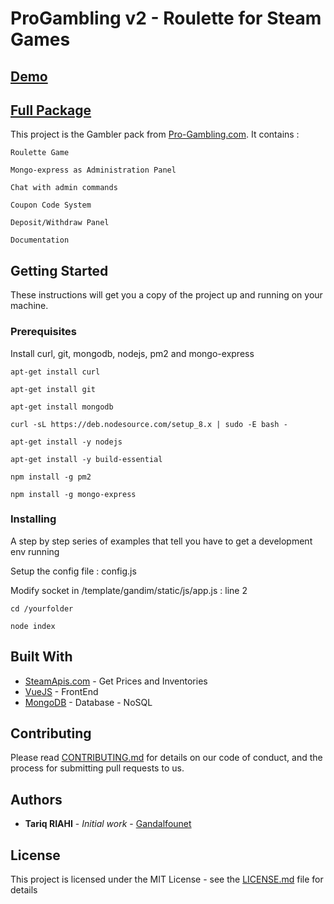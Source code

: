 # ProGambling v2 - Roulette for Steam Games

## [Demo](https://www.csgobing.com)
## [Full Package](https://www.pro-gambling.com/index.php/product/create-steam-gambling-site-pro-pack/)

This project is the Gambler pack from [Pro-Gambling.com](https://www.Pro-Gambling.com). It contains :
```
Roulette Game
```
```
Mongo-express as Administration Panel
```
```
Chat with admin commands
```
```
Coupon Code System
```
```
Deposit/Withdraw Panel
```
```
Documentation
```

## Getting Started

These instructions will get you a copy of the project up and running on your machine. 

### Prerequisites

Install curl, git, mongodb, nodejs, pm2 and mongo-express

```
apt-get install curl
```
```
apt-get install git
```
```
apt-get install mongodb
```
```
curl -sL https://deb.nodesource.com/setup_8.x | sudo -E bash -
```
```
apt-get install -y nodejs
```
```
apt-get install -y build-essential
```
```
npm install -g pm2
```
```
npm install -g mongo-express
```

### Installing

A step by step series of examples that tell you have to get a development env running

Setup the config file : config.js

Modify socket in /template/gandim/static/js/app.js : line 2

```
cd /yourfolder
```
```
node index
```



## Built With

* [SteamApis.com](https://steamapis.com/) - Get Prices and Inventories
* [VueJS](https://vuejs.org/) - FrontEnd
* [MongoDB](https://www.mongodb.com/fr) - Database - NoSQL


## Contributing

Please read [CONTRIBUTING.md](https://gist.github.com/PurpleBooth/b24679402957c63ec426) for details on our code of conduct, and the process for submitting pull requests to us.

## Authors

* **Tariq RIAHI** - *Initial work* - [Gandalfounet](https://github.com/Gandalfounet)

## License

This project is licensed under the MIT License - see the [LICENSE.md](LICENSE.md) file for details

